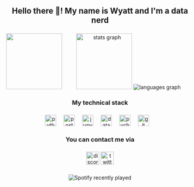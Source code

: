 <h2 align="center">Hello there 👋! My name is Wyatt and I'm a data nerd</h2>

###

<img align="left" height="150" src="https://media1.giphy.com/media/v1.Y2lkPTc5MGI3NjExc3lyY2JhOGZtZWh0ZTZhdzJlOTl5NXZhZHA2YzFyNXptbmllNXZsZyZlcD12MV9pbnRlcm5hbF9naWZfYnlfaWQmY3Q9Zw/s5wFafpHxqKbIEERl9/giphy.gif"  />

###

<div align="center">
  <img src="https://github-readme-stats.vercel.app/api?username=juuzzou&include_all_commits=true&count_private=true&theme=github_dark&locale=en&hide_border=true" height="150" alt="stats graph"  />
  <img src="https://github-readme-stats.vercel.app/api/top-langs?username=juuzzou&locale=en&theme=github_dark&hide_border=true" alt="languages graph"  />
</div>

###

<h3 align="center">My technical stack</h3>

###

<div align="center">
  <img src="https://cdn.jsdelivr.net/gh/devicons/devicon/icons/python/python-original.svg" height="30" alt="python logo"  />
  <img width="12" />
  <img src="https://cdn.jsdelivr.net/gh/devicons/devicon/icons/postgresql/postgresql-original.svg" height="30" alt="postgresql logo"  />
  <img width="12" />
  <img src="https://cdn.jsdelivr.net/gh/devicons/devicon/icons/jupyter/jupyter-original.svg" height="30" alt="jupyter logo"  />
  <img width="12" />
  <img src="https://cdn.jsdelivr.net/gh/devicons/devicon/icons/datagrip/datagrip-original.svg" height="30" alt="datagrip logo"  />
  <img width="12" />
  <img src="https://cdn.jsdelivr.net/gh/devicons/devicon/icons/pycharm/pycharm-original.svg" height="30" alt="pycharm logo"  />
  <img width="12" />
  <img src="https://cdn.jsdelivr.net/gh/devicons/devicon/icons/git/git-original.svg" height="30" alt="git logo"  />
  <img width="12" />
</div>

###

<h3 align="center">You can contact me via </h3>

###

<div align="center">
  <img src="https://img.shields.io/static/v1?message=Discord&logo=discord&label=&color=7289DA&logoColor=white&labelColor=&style=for-the-badge" height="35" alt="discord logo"  />
  <a href="https://x.com/7uuzzou" target="_blank">
    <img src="https://img.shields.io/static/v1?message=Twitter&logo=twitter&label=&color=1DA1F2&logoColor=white&labelColor=&style=for-the-badge" height="35" alt="twitter logo"  />
  </a>
</div>

###

<div align="center">
  <img src="https://spotify-recently-played-readme.vercel.app/api?user=31wxzid7cxbgicbgrfnvgkojhws4&count=1&unique=false" alt="Spotify recently played"  />  
</div>

###

